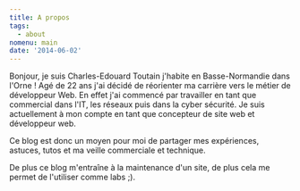 ```yaml
---
title: A propos
tags:
  - about
nomenu: main
date: '2014-06-02'
---
```

Bonjour, je suis Charles-Edouard Toutain j'habite en Basse-Normandie dans l'Orne ! Agé de 22 ans j'ai décidé de réorienter ma carrière vers le métier de développeur Web. En effet j'ai commencé par travailler en tant que commercial dans l'IT, les réseaux puis dans la cyber sécurité. Je suis actuellement à mon compte en tant que concepteur de site web et développeur web.

Ce blog est donc un moyen pour moi de partager mes expériences, astuces, tutos et ma veille commerciale et technique.

De plus ce blog m'entraîne à la maintenance d'un site, de plus cela me permet de l'utiliser comme labs ;).
